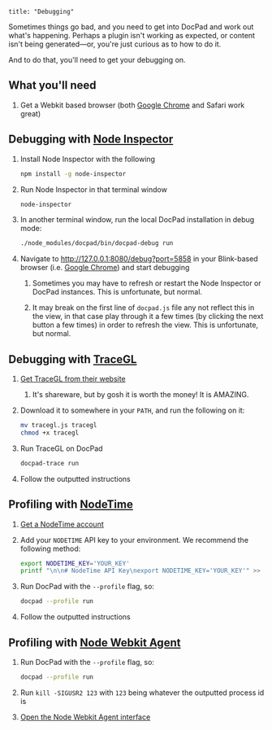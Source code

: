 ```
title: "Debugging"
```

Sometimes things go bad, and you need to get into DocPad and work out what's happening. Perhaps a plugin isn't working as expected, or content isn't being generated—or, you're just curious as to how to do it. 

And to do that, you'll need to get your debugging on.


## What you'll need

1. Get a Webkit based browser (both [Google Chrome](http://www.google.com/chrome/) and Safari work great)


## Debugging with [Node Inspector](https://github.com/dannycoates/node-inspector)

1. Install Node Inspector with the following

	``` bash
	npm install -g node-inspector
	```

1. Run Node Inspector in that terminal window

	``` bash
	node-inspector
	```

1. In another terminal window, run the local DocPad installation in debug mode:

	``` bash
	./node_modules/docpad/bin/docpad-debug run
	```

1. Navigate to http://127.0.0.1:8080/debug?port=5858 in your Blink-based browser (i.e. [Google Chrome](http://www.google.com/chrome/)) and start debugging

	1. Sometimes you may have to refresh or restart the Node Inspector or DocPad instances. This is unfortunate, but normal.
   
	1. It may break on the first line of `docpad.js` file any not reflect this in the view, in that case play through it a few times (by clicking the next button a few times) in order to refresh the view. This is unfortunate, but normal.



## Debugging with [TraceGL](https://trace.gl)

1. [Get TraceGL from their website](https://trace.gl)

	1. It's shareware, but by gosh it is worth the money! It is AMAZING.

2. Download it to somewhere in your `PATH`, and run the following on it:

	``` bash
	mv tracegl.js tracegl
	chmod +x tracegl
	```

3. Run TraceGL on DocPad

	``` bash
	docpad-trace run
	```

4. Follow the outputted instructions


## Profiling with [NodeTime](https://nodetime.com)

1. [Get a NodeTime account](https://nodetime.com)

2. Add your `NODETIME` API key to your environment. We recommend the following method:

	``` bash
	export NODETIME_KEY='YOUR_KEY'
	printf "\n\n# NodeTime API Key\nexport NODETIME_KEY='YOUR_KEY'" >> ~/.bash_profile
	```

3. Run DocPad with the `--profile` flag, so:

	``` bash
 	docpad --profile run
	```

4. Follow the outputted instructions


## Profiling with [Node Webkit Agent](https://github.com/c4milo/node-webkit-agent)

1. Run DocPad with the `--profile` flag, so:

	``` bash
	docpad --profile run
	```

2. Run `kill -SIGUSR2 123` with `123` being whatever the outputted process id is

3. [Open the Node Webkit Agent interface](http://c4milo.github.io/node-webkit-agent/26.0.1410.65/inspector.html?host=localhost:9999&page=0)
